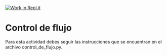 [![Work in Repl.it](https://classroom.github.com/assets/work-in-replit-14baed9a392b3a25080506f3b7b6d57f295ec2978f6f33ec97e36a161684cbe9.svg)](https://classroom.github.com/online_ide?assignment_repo_id=4170334&assignment_repo_type=AssignmentRepo)
# Control de flujo

Para esta actividad debes seguir las instrucciones que se encuentran en el archivo control_de_flujo.py.
